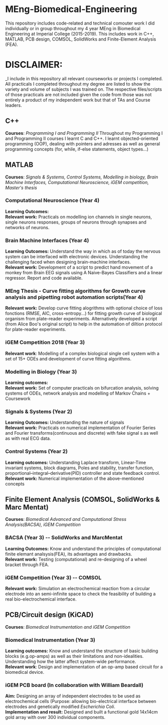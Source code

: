 # MEng-Biomedical-Engineering

This repository includes code-related and technical comouter work I did individually or in group throughout my 4 year MEng in Biomedical Engineering at Imperial College (2015-2019). This includes work in C++, MATLAB, PCB design, COMSOL, SolidWorks and Finite-Element Analysis (FEA).

# DISCLAIMER:
_I include in this repository all relevant courseworks or projects I completed. All practicals I completed throughout my degree are listed to show the variety and volume of subjects I was trained on. The respective files/scripts of those practicals are not included given the code from those was not entirely a product of my independent work but that of TAs and Course leaders.

## C++
__Courses__: *Programming I and Programming II*
Throughout my Programming I and Programming II courses I learnt C and C++. I learnt objected-oriented programming (OOP), dealing with pointers and adresses as well as general programming concepts (for, while, if-else statements, object types...)

## MATLAB
__Courses__: *Signals & Systems, Control Systems, Modelling in biology, Brain Machine Interfaces, Computational Neuroscience, iGEM competition, Master's thesis*
### Computational Neuroscience (Year 4)
__Learning Outcomes:__  
__Relevant work:__ Practicals on modelling ion channels in single neurons, single neurons responses, groups of neurons through synapses and networks of neurons.
### Brain Machine Interfaces (Year 4)
__Learning Outcomes:__ Understand the way in which as of today the nervous system can be interfaced with electronic devices. Understanding the challenging faced when designing brain-machine interfaces.  
__Relevant work:__ Development of a script to predict hand movement of a monkey from Brain EEG signals using A Naive-Bayes Classifiers and a linear regressor. Report and code available.
### MEng Thesis - Curve fitting algorithms for Growth curve analysis and pipetting robot automation scripts(Year 4)
__Relevant work:__ Develop curve fitting alogrithms with optional choice of loss fonctions (RMSE, AIC, cross-entropy...) for fitting growth curve of biological organism from plate-reader experiments. Alternatively developed a script (from Alice Boo's original script) to help in the automation of diltion protocol for plate-reader experiments.
### iGEM Competition 2018 (Year 3)
__Relevant work__: Modelling of a complex biological single cell system with a set of 15+ ODEs and development of curve fitting algorithms.
### Modelling in Biology (Year 3)
__Learning outcomes:__  
__Relevant work:__ Set of computer practicals on bifurcation analysis, solving systems of ODEs, network analysis and modelling of Markov Chains + Coursework
### Signals & Systems (Year 2)
__Learning Outcomes:__ Understanding the nature of signals  
__Relevant work:__ Practicals on numerical implementation of Fourier Series and Fourier transforms(continuous and discrete) with fake signal s as well as with real ECG data.
### Control Systems (Year 2)
__Learning outcomes:__ Understanding Laplace transform, Linear-Time invariant systems, block diagrams, Poles and stability, transfer function, proportional–integral–derivative(PID) controller and state feedback control.  
__Relevant work:__ Numerical implementation of the above-mentioned concepts

## Finite Element Analysis (COMSOL, SolidWorks & Marc Mentat)
__Courses__: *Biomedical Advanced and Computational Stress Analysis(BACSA), iGEM Competition*
### BACSA (Year 3) -- SolidWorks and MarcMentat
__Learning Outcomes:__ Know and understand the principles of computational finite elemant analsysis(FEA), its advantages and drawbacks.  
__Relevant work:__ Testing (computational) and re-designing of a wheel bracket through FEA.
### iGEM Competition (Year 3) -- COMSOL
__Relevant work:__ Simulation an electrochemical reaction from a circular electrode into an semi-infinite space to check the feasibility of building a real bio-electrochemical interface.

## PCB/Circuit design (KiCAD)
__Courses__: *Biomedical Instrumentation and iGEM Competition*
### Biomedical Instrumentation (Year 3)
__Learning outcomes:__ Know and understand the structure of basic building blocks (e.g.op-amps) as well as their limitations and non-idealities. Understanding how the latter affect system-wide performance.  
__Relevant work__: Design and implementation of an op-amp based circuit for a biomedical device.
### iGEM PCB board (In collaboration with William Beardall)
__Aim:__ Designing an array of independent electrodes to be used as electrochemical cells (Purpose: allowing bio-electrical interface between electrodes and genetically modified *Escherichia Coli*.  
__Implementation and result:__ Designed and built a functional gold 14x14cm gold array with over 300 individual components.

